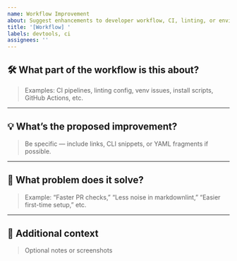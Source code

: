 ```yaml
---
name: Workflow Improvement
about: Suggest enhancements to developer workflow, CI, linting, or environment setup
title: '[Workflow] '
labels: devtools, ci
assignees: ''
---
```


## 🛠 What part of the workflow is this about?

> Examples: CI pipelines, linting config, venv issues, install scripts, GitHub Actions, etc.

---

## 💡 What’s the proposed improvement?

> Be specific — include links, CLI snippets, or YAML fragments if possible.

---

## 🔁 What problem does it solve?

> Example: “Faster PR checks,” “Less noise in markdownlint,” “Easier first-time setup,” etc.

---

## 🧩 Additional context

> Optional notes or screenshots

